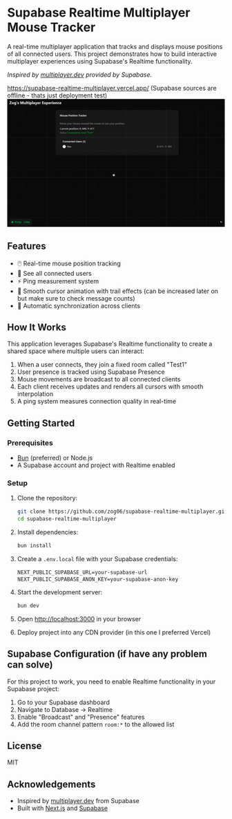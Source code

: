 # Supabase Realtime Multiplayer Mouse Tracker

A real-time multiplayer application that tracks and displays mouse positions of all connected users. This project demonstrates how to build interactive multiplayer experiences using Supabase's Realtime functionality.

*Inspired by [multiplayer.dev](https://multiplayer.dev) provided by Supabase.*

https://supabase-realtime-multiplayer.vercel.app/ (Supabase sources are offline - thats just deployment test)
![Live Demo](readme_utils/readme_example.png)

## Features

- 🖱️ Real-time mouse position tracking
- 👥 See all connected users
- ⚡ Ping measurement system
- 🎯 Smooth cursor animation with trail effects (can be increased later on but make sure to check message counts)
- 🔄 Automatic synchronization across clients

## How It Works

This application leverages Supabase's Realtime functionality to create a shared space where multiple users can interact:

1. When a user connects, they join a fixed room called "Test1"
2. User presence is tracked using Supabase Presence
3. Mouse movements are broadcast to all connected clients
4. Each client receives updates and renders all cursors with smooth interpolation
5. A ping system measures connection quality in real-time

## Getting Started

### Prerequisites

- [Bun](https://bun.sh/) (preferred) or Node.js
- A Supabase account and project with Realtime enabled

### Setup

1. Clone the repository:
   ```bash
   git clone https://github.com/zog06/supabase-realtime-multiplayer.git
   cd supabase-realtime-multiplayer
   ```

2. Install dependencies:
   ```bash
   bun install
   ```

3. Create a `.env.local` file with your Supabase credentials:
   ```
   NEXT_PUBLIC_SUPABASE_URL=your-supabase-url
   NEXT_PUBLIC_SUPABASE_ANON_KEY=your-supabase-anon-key
   ```

4. Start the development server:
   ```bash
   bun dev
   ```

5. Open [http://localhost:3000](http://localhost:3000) in your browser

6. Deploy project into any CDN provider (in this one I preferred Vercel)
## Supabase Configuration (if have any problem can solve)

For this project to work, you need to enable Realtime functionality in your Supabase project:

1. Go to your Supabase dashboard
2. Navigate to Database → Realtime
3. Enable "Broadcast" and "Presence" features
4. Add the room channel pattern `room:*` to the allowed list

## License

MIT

## Acknowledgements

- Inspired by [multiplayer.dev](https://multiplayer.dev) from Supabase
- Built with [Next.js](https://nextjs.org/) and [Supabase](https://supabase.io/)
